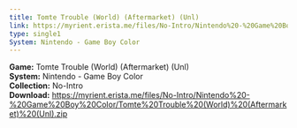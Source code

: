 ```yaml
---
title: Tomte Trouble (World) (Aftermarket) (Unl)
link: https://myrient.erista.me/files/No-Intro/Nintendo%20-%20Game%20Boy%20Color/Tomte%20Trouble%20(World)%20(Aftermarket)%20(Unl).zip
type: single1
System: Nintendo - Game Boy Color
---
```

<b>Game:</b> Tomte Trouble (World) (Aftermarket) (Unl)<br>
<b>System:</b> Nintendo - Game Boy Color<br>
<b>Collection:</b> No-Intro<br>
<b>Download:</b> https://myrient.erista.me/files/No-Intro/Nintendo%20-%20Game%20Boy%20Color/Tomte%20Trouble%20(World)%20(Aftermarket)%20(Unl).zip